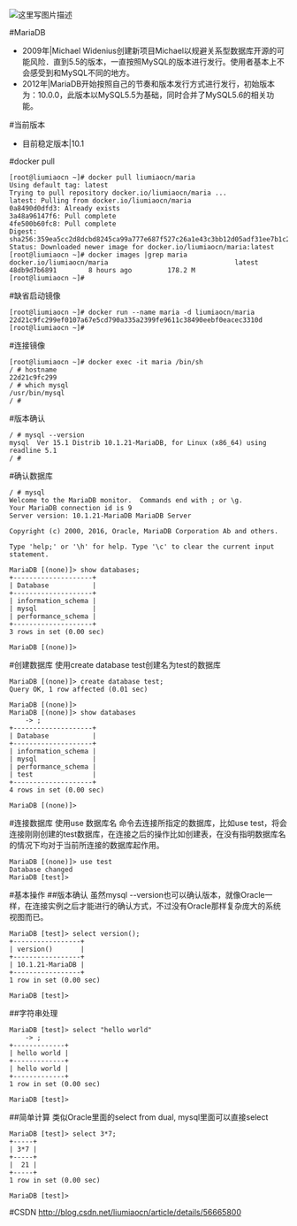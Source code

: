 ![这里写图片描述](http://img.blog.csdn.net/20170223100315718?watermark/2/text/aHR0cDovL2Jsb2cuY3Nkbi5uZXQvbGl1bWlhb2Nu/font/5a6L5L2T/fontsize/400/fill/I0JBQkFCMA==/dissolve/70/gravity/SouthEast)

#MariaDB
* 2009年|Michael Widenius创建新项目Michael以规避关系型数据库开源的可能风险．直到5.5的版本，一直按照MySQL的版本进行发行。使用者基本上不会感受到和MySQL不同的地方。
* 2012年|MariaDB开始按照自己的节奏和版本发行方式进行发行，初始版本为：10.0.0，此版本以MySQL5.5为基础，同时合并了MySQL5.6的相关功能。

#当前版本
* 目前稳定版本|10.1

#docker pull
```
[root@liumiaocn ~]# docker pull liumiaocn/maria
Using default tag: latest
Trying to pull repository docker.io/liumiaocn/maria ...
latest: Pulling from docker.io/liumiaocn/maria
0a8490d0dfd3: Already exists
3a48a96147f6: Pull complete
4fe500b60fc8: Pull complete
Digest: sha256:359ea5cc2d8dcbd8245ca99a777e687f527c26a1e43c3bb12d05adf31ee7b1c2
Status: Downloaded newer image for docker.io/liumiaocn/maria:latest
[root@liumiaocn ~]# docker images |grep maria
docker.io/liumiaocn/maria                                latest              48db9d7b6891        8 hours ago         178.2 M
[root@liumiaocn ~]#
```

#缺省启动镜像
```
[root@liumiaocn ~]# docker run --name maria -d liumiaocn/maria
22d21c9fc299ef0107a67e5cd790a335a2399fe9611c38490eebf0eacec3310d
[root@liumiaocn ~]#
```

#连接镜像
```
[root@liumiaocn ~]# docker exec -it maria /bin/sh
/ # hostname
22d21c9fc299
/ # which mysql
/usr/bin/mysql
/ #
```

#版本确认
```
/ # mysql --version
mysql  Ver 15.1 Distrib 10.1.21-MariaDB, for Linux (x86_64) using readline 5.1
/ #
```

#确认数据库
```
/ # mysql
Welcome to the MariaDB monitor.  Commands end with ; or \g.
Your MariaDB connection id is 9
Server version: 10.1.21-MariaDB MariaDB Server

Copyright (c) 2000, 2016, Oracle, MariaDB Corporation Ab and others.

Type 'help;' or '\h' for help. Type '\c' to clear the current input statement.

MariaDB [(none)]> show databases;
+--------------------+
| Database           |
+--------------------+
| information_schema |
| mysql              |
| performance_schema |
+--------------------+
3 rows in set (0.00 sec)

MariaDB [(none)]>
```
#创建数据库
使用create database test创建名为test的数据库
```
MariaDB [(none)]> create database test;
Query OK, 1 row affected (0.01 sec)

MariaDB [(none)]>
MariaDB [(none)]> show databases
    -> ;
+--------------------+
| Database           |
+--------------------+
| information_schema |
| mysql              |
| performance_schema |
| test               |
+--------------------+
4 rows in set (0.00 sec)

MariaDB [(none)]>
```
#连接数据库
使用use 数据库名 命令去连接所指定的数据库，比如use test，将会连接刚刚创建的test数据库，在连接之后的操作比如创建表，在没有指明数据库名的情况下均对于当前所连接的数据库起作用。
```
MariaDB [(none)]> use test
Database changed
MariaDB [test]>
```

#基本操作
##版本确认
虽然mysql --version也可以确认版本，就像Oracle一样，在连接实例之后才能进行的确认方式，不过没有Oracle那样复杂庞大的系统视图而已。
```
MariaDB [test]> select version();
+-----------------+
| version()       |
+-----------------+
| 10.1.21-MariaDB |
+-----------------+
1 row in set (0.00 sec)

MariaDB [test]>
```
##字符串处理
```
MariaDB [test]> select "hello world"
    -> ;
+-------------+
| hello world |
+-------------+
| hello world |
+-------------+
1 row in set (0.00 sec)

MariaDB [test]>
```
##简单计算
类似Oracle里面的select from dual, mysql里面可以直接select
```
MariaDB [test]> select 3*7;
+-----+
| 3*7 |
+-----+
|  21 |
+-----+
1 row in set (0.00 sec)

MariaDB [test]>
```

#CSDN
http://blog.csdn.net/liumiaocn/article/details/56665800
